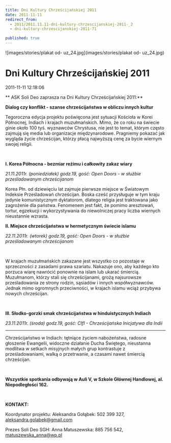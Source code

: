 ```yaml
---
title: Dni Kultury Chrześcijańskiej 2011
date: 2011-11-11
redirect_from: 
  - 2011/2011.11.11-dni-kultury-chrzescijanskiej-2011-_2
  - dni-kultury-chrzescijanskiej-2011-71

published: true
---
```



![images/stories/plakat od- uz_24.jpg](images/stories/plakat od- uz_24.jpg)

# Dni Kultury Chrześcijańskiej 2011

<time>2011-11-11 12:18:06</time>


**
ASK Soli Deo zaprasza na Dni Kultury Chrześcijańskiej 2011:**


**Dialog czy konflikt - szanse chrześcijaństwa w obliczu innych kultur**


Tegoroczna edycja projektu poświęcona jest sytuacji Kościoła w Korei Północnej, Indiach i krajach muzułmańskich. Mimo, że co roku na świecie ginie około 100 tyś. wyznawców Chrystusa, nie jest to temat, którym często zajmują się media lub organizacje międzynarodowe. Pragniemy pokazać jak wygląda życie chrześcijan, którzy płacą najwyższą cenę za bycie wiernym swojej religii.


<!--{{intro-break}}-->


 


**I. Korea Północna - bezmiar reżimu i całkowity zakaz wiary**


*21.11.2011r. (poniedziałek) godz.19, gość: Open Doors - w służbie prześladowanym chrześcijanom*


Korea Płn. od dziewięciu lat zajmuje pierwsze miejsce w Światowym Indeksie Prześladowań chrześcijan. Boska cześć przysługuje w tym kraju jedynie komunistycznym dyktatorom, dlatego religia jest traktowana jako zagrożenie dla państwa. Fenomenem jest fakt, że pomimo aresztowań, tortur, egzekucji i wykorzystywania do niewolniczej pracy liczba wiernych nieustannie wzrasta.


**II. Miejsce chrześcijaństwa w hermetycznym świecie islamu**


 


*22.11.2011r. (wtorek) godz.19, gość: Open Doors - w służbie prześladowanym chrześcijanom*


 


W krajach muzułmańskich zakazane jest wszystko co pozostaje w sprzeczności z zasadami prawa szariatu. Nakazuje ono, aby każdego kto porzuca wiarę nawrócić ponownie na islam lub ukarać śmiercią. Muzułmanom, którzy stali się chrześcijanami, grożą najsurowsze prześladowania ze strony rodzin, sąsiadów i innych współwyznawców. Jednak mimo ogromnych przeciwności, w krajach islamu wciąż przybywa nowych chrześcijan.


 


**III. Słodko-gorzki smak chrześcijaństwa w hinduistycznych Indiach**


 


*23.11.2011r. (środa) godz.19, gość: CIfI - Chrześcijańska Inicjatywa dla Indii*


** **


Chrześcijaństwo w Indiach: tętniące życiem nabożeństwa, radosne głoszenie Ewangelii, widoczne działanie Ducha Świętego, nieustanna modlitwa w setkach misyjnych małych grup kontrastuje z prześladowaniami, walką o przetrwanie, a czasami nawet śmiercią chrześcijan.


 


**Wszystkie spotkania odbywają w Auli V, w Szkole Głównej Handlowej, al. Niepodległości 162.**


 


**KONTAKT:**


Koordynator projektu: Aleksandra Gołąbek: 502 399 327, aleksandra.golabek@gmail.com


Prezes Soli Deo SGH: Anna Matuszewska: 885 756 542, matuszewska_anna@wp.pl


<!--{{json:{"created_date":"2011-11-11 12:18:06","publish_down":"0000-00-00 00:00:00","id":"1039"}}}-->